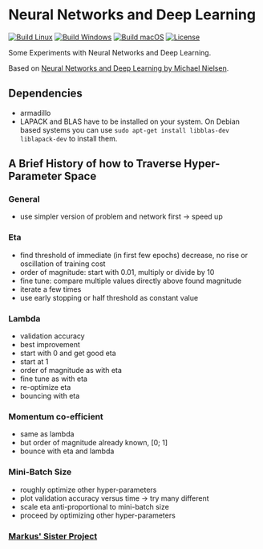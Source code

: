 # Neural Networks and Deep Learning

[![Build Linux](https://github.com/christopher-besch/neural_network/workflows/Build%20Linux/badge.svg)](https://github.com/christopher-besch/neural_network/actions/workflows/build_linux.yml)
[![Build Windows](https://github.com/christopher-besch/neural_network/workflows/Build%20Windows/badge.svg)](https://github.com/christopher-besch/neural_network/actions/workflows/build_windows.yml)
[![Build macOS](https://github.com/christopher-besch/neural_network/workflows/Build%20macOS/badge.svg)](https://github.com/christopher-besch/neural_network/actions/workflows/build_macos.yml)
[![License](https://img.shields.io/badge/license-MIT-yellow)](https://github.com/christopher-besch/neural_network/blob/main/LICENSE)

Some Experiments with Neural Networks and Deep Learning.

Based on [Neural Networks and Deep Learning by Michael Nielsen](http://neuralnetworksanddeeplearning.com/).

## Dependencies

- armadillo
- LAPACK and BLAS have to be installed on your system.
   On Debian based systems you can use `sudo apt-get install libblas-dev liblapack-dev` to install them.

## A Brief History of how to Traverse Hyper-Parameter Space

### General
- use simpler version of problem and network first -> speed up

### Eta
- find threshold of immediate (in first few epochs) decrease, no rise or oscillation of training cost
- order of magnitude: start with 0.01, multiply or divide by 10
- fine tune: compare multiple values directly above found magnitude
- iterate a few times
- use early stopping or half threshold as constant value

### Lambda
- validation accuracy
- best improvement
- start with 0 and get good eta
- start at 1
- order of magnitude as with eta
- fine tune as with eta
- re-optimize eta
- bouncing with eta

### Momentum co-efficient
- same as lambda
- but order of magnitude already known, [0; 1]
- bounce with eta and lambda

### Mini-Batch Size
- roughly optimize other hyper-parameters
- plot validation accuracy versus time -> try many different
- scale eta anti-proportional to mini-batch size
- proceed by optimizing other hyper-parameters

### [Markus' Sister Project](https://github.com/MarcasRealAccount/NeuralNetwork)
